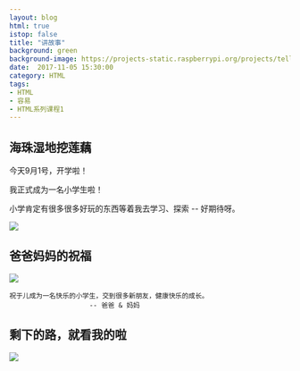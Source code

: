 ```yaml
---
layout: blog
html: true
istop: false
title: "讲故事"
background: green
background-image: https://projects-static.raspberrypi.org/projects/tell-a-story/444b2ea2324a9abec84902189357beaa42b9be57/en/images/tell-a-story.png
date:  2017-11-05 15:30:00
category: HTML
tags:
- HTML
- 容易
- HTML系列课程1
---
```


## 海珠湿地挖莲藕

今天9月1号，开学啦！

我正式成为一名小学生啦！

小学肯定有很多很多好玩的东西等着我去学习、探索 -- 好期待呀。

![](http://xiooix.oss-cn-hangzhou.aliyuncs.com/img/learn_20170901_pic1.jpg)


## 爸爸妈妈的祝福
![](http://xiooix.oss-cn-hangzhou.aliyuncs.com/img/learn_20170910_pic3.jpg)

>
```
祝于儿成为一名快乐的小学生，交到很多新朋友，健康快乐的成长。
 					-- 爸爸 & 妈妈
```

## 剩下的路，就看我的啦

![](http://xiooix.oss-cn-hangzhou.aliyuncs.com/img/learn_20170901_pic2.jpg)

